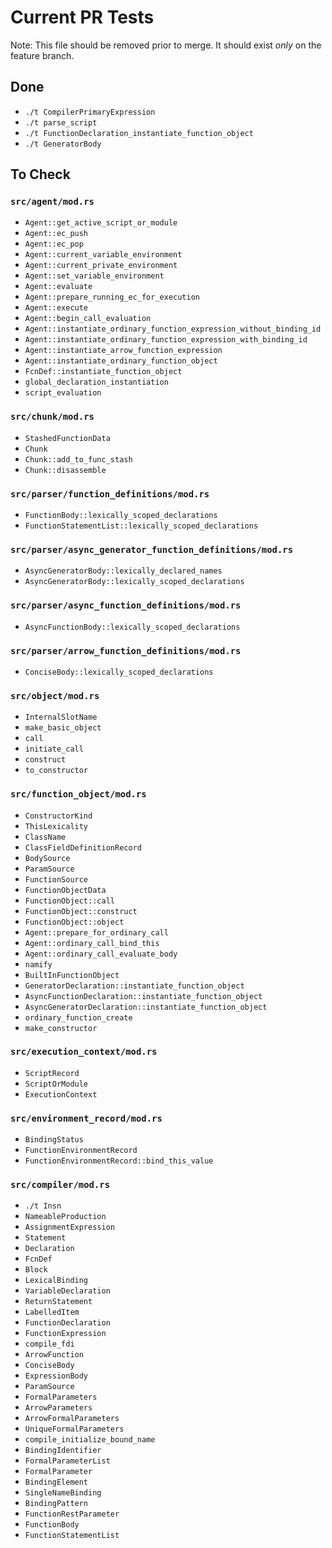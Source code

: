 # Current PR Tests

Note: This file should be removed prior to merge. It should exist _only_ on the feature branch.

## Done

* `./t CompilerPrimaryExpression`
* `./t parse_script`
* `./t FunctionDeclaration_instantiate_function_object`
* `./t GeneratorBody`

## To Check

### `src/agent/mod.rs`

* `Agent::get_active_script_or_module`
* `Agent::ec_push`
* `Agent::ec_pop`
* `Agent::current_variable_environment`
* `Agent::current_private_environment`
* `Agent::set_variable_environment`
* `Agent::evaluate`
* `Agent::prepare_running_ec_for_execution`
* `Agent::execute`
* `Agent::begin_call_evaluation`
* `Agent::instantiate_ordinary_function_expression_without_binding_id`
* `Agent::instantiate_ordinary_function_expression_with_binding_id`
* `Agent::instantiate_arrow_function_expression`
* `Agent::instantiate_ordinary_function_object`
* `FcnDef::instantiate_function_object`
* `global_declaration_instantiation`
* `script_evaluation`

### `src/chunk/mod.rs`

* `StashedFunctionData`
* `Chunk`
* `Chunk::add_to_func_stash`
* `Chunk::disassemble`

### `src/parser/function_definitions/mod.rs`

* `FunctionBody::lexically_scoped_declarations`
* `FunctionStatementList::lexically_scoped_declarations`

### `src/parser/async_generator_function_definitions/mod.rs`

* `AsyncGeneratorBody::lexically_declared_names`
* `AsyncGeneratorBody::lexically_scoped_declarations`

### `src/parser/async_function_definitions/mod.rs`

* `AsyncFunctionBody::lexically_scoped_declarations`

### `src/parser/arrow_function_definitions/mod.rs`

* `ConciseBody::lexically_scoped_declarations`

### `src/object/mod.rs`

* `InternalSlotName`
* `make_basic_object`
* `call`
* `initiate_call`
* `construct`
* `to_constructor`

### `src/function_object/mod.rs`

* `ConstructorKind`
* `ThisLexicality`
* `ClassName`
* `ClassFieldDefinitionRecord`
* `BodySource`
* `ParamSource`
* `FunctionSource`
* `FunctionObjectData`
* `FunctionObject::call`
* `FunctionObject::construct`
* `FunctionObject::object`
* `Agent::prepare_for_ordinary_call`
* `Agent::ordinary_call_bind_this`
* `Agent::ordinary_call_evaluate_body`
* `namify`
* `BuiltInFunctionObject`
* `GeneratorDeclaration::instantiate_function_object`
* `AsyncFunctionDeclaration::instantiate_function_object`
* `AsyncGeneratorDeclaration::instantiate_function_object`
* `ordinary_function_create`
* `make_constructor`

### `src/execution_context/mod.rs`

* `ScriptRecord`
* `ScriptOrModule`
* `ExecutionContext`

### `src/environment_record/mod.rs`

* `BindingStatus`
* `FunctionEnvironmentRecord`
* `FunctionEnvironmentRecord::bind_this_value`

### `src/compiler/mod.rs`

* `./t Insn`
* `NameableProduction`
* `AssignmentExpression`
* `Statement`
* `Declaration`
* `FcnDef`
* `Block`
* `LexicalBinding`
* `VariableDeclaration`
* `ReturnStatement`
* `LabelledItem`
* `FunctionDeclaration`
* `FunctionExpression`
* `compile_fdi`
* `ArrowFunction`
* `ConciseBody`
* `ExpressionBody`
* `ParamSource`
* `FormalParameters`
* `ArrowParameters`
* `ArrowFormalParameters`
* `UniqueFormalParameters`
* `compile_initialize_bound_name`
* `BindingIdentifier`
* `FormalParameterList`
* `FormalParameter`
* `BindingElement`
* `SingleNameBinding`
* `BindingPattern`
* `FunctionRestParameter`
* `FunctionBody`
* `FunctionStatementList`
